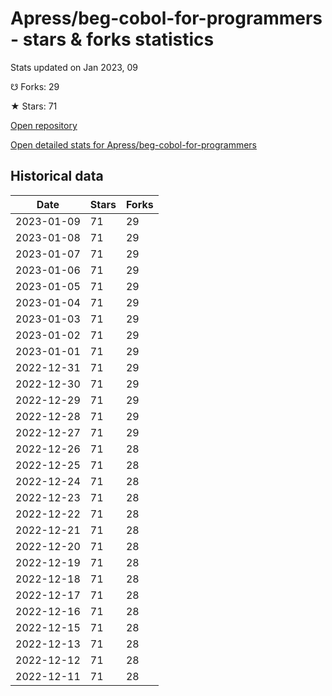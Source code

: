 # Apress/beg-cobol-for-programmers - stars & forks statistics

Stats updated on Jan 2023, 09

☋ Forks: 29

★ Stars: 71

[Open repository](https://github.com/Apress/beg-cobol-for-programmers)

[Open detailed stats for Apress/beg-cobol-for-programmers](https://reviewgithub.com/rep/Apress/beg-cobol-for-programmers)

## Historical data
| Date | Stars | Forks |
|------|-------|-------|
| 2023-01-09 | 71 | 29 | 
| 2023-01-08 | 71 | 29 | 
| 2023-01-07 | 71 | 29 | 
| 2023-01-06 | 71 | 29 | 
| 2023-01-05 | 71 | 29 | 
| 2023-01-04 | 71 | 29 | 
| 2023-01-03 | 71 | 29 | 
| 2023-01-02 | 71 | 29 | 
| 2023-01-01 | 71 | 29 | 
| 2022-12-31 | 71 | 29 | 
| 2022-12-30 | 71 | 29 | 
| 2022-12-29 | 71 | 29 | 
| 2022-12-28 | 71 | 29 | 
| 2022-12-27 | 71 | 29 | 
| 2022-12-26 | 71 | 28 | 
| 2022-12-25 | 71 | 28 | 
| 2022-12-24 | 71 | 28 | 
| 2022-12-23 | 71 | 28 | 
| 2022-12-22 | 71 | 28 | 
| 2022-12-21 | 71 | 28 | 
| 2022-12-20 | 71 | 28 | 
| 2022-12-19 | 71 | 28 | 
| 2022-12-18 | 71 | 28 | 
| 2022-12-17 | 71 | 28 | 
| 2022-12-16 | 71 | 28 | 
| 2022-12-15 | 71 | 28 | 
| 2022-12-13 | 71 | 28 | 
| 2022-12-12 | 71 | 28 | 
| 2022-12-11 | 71 | 28 | 

